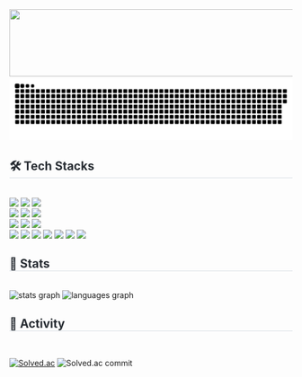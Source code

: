 <a href="https://github.com/devxb/gitanimals">
  <img src="https://render.gitanimals.org/lines/consoli-log?pet-id=1" width="1000" height="120"/>
</a>
<img src="https://github.com/consoli-log/consoli-log/blob/output/github-contribution-grid-snake.svg"/>

<div style="text-align: left;">
    <h2 style="border-bottom: 1px solid #d8dee4; color: #282d33;"> 🛠️ Tech Stacks </h2> <br> 
    <div style="margin: ; text-align: left;" "text-align: left;"> 
        <img src="https://img.shields.io/badge/Java-007396?style=for-the-badge&logo=Java&logoColor=white">
        <img src="https://img.shields.io/badge/Spring-6DB33F?style=for-the-badge&logo=Spring&logoColor=white">
        <img src="https://img.shields.io/badge/Spring Boot-6DB33F?style=for-the-badge&logo=Spring Boot&logoColor=white">
        <br/>
        <img src="https://img.shields.io/badge/Javascript-F7DF1E?style=for-the-badge&logo=Javascript&logoColor=white"> 
        <img src="https://img.shields.io/badge/Typescript-3178C6?style=for-the-badge&logo=Typescript&logoColor=white"> 
        <img src="https://img.shields.io/badge/AngularJS-E23237?style=for-the-badge&logo=AngularJS&logoColor=white">
        <br/>
        <img src="https://img.shields.io/badge/MSSQL-666666?style=for-the-badge&logo=MSSQL&logoColor=white">
        <img src="https://img.shields.io/badge/Oracle-F80000?style=for-the-badge&logo=Oracle&logoColor=white">  
        <img src="https://img.shields.io/badge/MySQL-4479A1?style=for-the-badge&logo=MySQL&logoColor=white">
        <br/>
        <img src="https://img.shields.io/badge/Git-F05032?style=for-the-badge&logo=Git&logoColor=white">
        <img src="https://img.shields.io/badge/Github-181717?style=for-the-badge&logo=Github&logoColor=white">
        <img src="https://img.shields.io/badge/IntellijIdea-221E68?style=for-the-badge&logo=IntellijIdea&logoColor=white">
        <img src="https://img.shields.io/badge/vscode-2F80ED?style=for-the-badge&logo=vscode&logoColor=white">
        <img src="https://img.shields.io/badge/Notion-000000?style=for-the-badge&logo=Notion&logoColor=white">
        <img src="https://img.shields.io/badge/Discord-5865F2?style=for-the-badge&logo=Discord&logoColor=white">
        <img src="https://img.shields.io/badge/Figma-F24E1E?style=for-the-badge&logo=Figma&logoColor=white">
        <br/>
    </div>
</div>

<div style="text-align: left;">
    <h2 style="border-bottom: 1px solid #d8dee4; color: #282d33;"> 🏅 Stats </h2> <br> 
    <div align="left">
      <img src="https://github-readme-stats.vercel.app/api?username=consoli-log&hide_title=false&hide_rank=false&show_icons=true&include_all_commits=true&count_private=true&disable_animations=false&theme=buefy&locale=en&hide_border=false" height="150" alt="stats graph"  />
      <img src="https://github-readme-stats.vercel.app/api/top-langs?username=consoli-log&locale=en&hide_title=false&layout=compact&card_width=320&langs_count=5&theme=buefy&hide_border=false" height="150" alt="languages graph"  />
    </div>
</div>


<div style="text-align: left;">
    <h2 style="border-bottom: 1px solid #d8dee4; color: #282d33;"> 🎈 Activity </h2> <br> 
</div>

[![Solved.ac](http://mazassumnida.wtf/api/v2/generate_badge?boj=eumsoli)](https://solved.ac/eumsoli)
![Solved.ac commit](http://mazandi.herokuapp.com/api?handle=eumsoli&theme=cold)


<!-- [![solved.ac](https://solvedac.junah.dev/v1/generate_badge?handle=eumsoli)](http://solved.ac/profile/eumsoli/arena) -->
<!-- ![Solved.ac commit](http://mazandi.herokuapp.com/api?handle=eumsoli&theme=warm) -->





